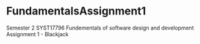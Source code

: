 # FundamentalsAssignment1
Semester 2 SYST17796 Fundementals of software design and development Assignment 1 - Blackjack
